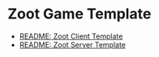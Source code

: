 # Zoot Game Template

- [README: Zoot Client Template](./client/README.md)
- [README: Zoot Server Template](./server/README.md)
